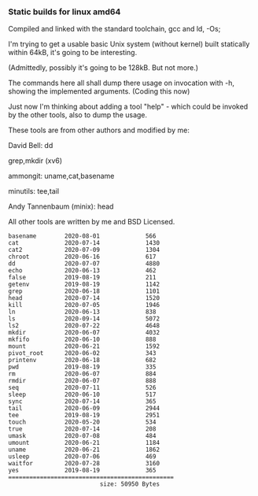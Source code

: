 ### Static builds for linux amd64

Compiled and linked with the standard toolchain, gcc and ld,  -Os;

I'm trying to get a usable basic Unix system (without kernel) built statically within 64kB,
it's going to be interesting.

(Admittedly, possibly it's going to be 128kB. But not more.)

The commands here all shall dump there usage on invocation with -h, showing the implemented arguments.
(Coding this now)

Just now I'm thinking about adding a tool "help" - which could be invoked by the other tools,
also to dump the usage. 



These tools are from other authors and modified by me:

David Bell: dd 

grep,mkdir (xv6)

ammongit: uname,cat,basename

minutils: tee,tail

Andy Tannenbaum (minix): head



All other tools are written by me and BSD Licensed.
 



```
basename        2020-08-01             566
cat             2020-07-14             1430
cat2            2020-07-09             1304
chroot          2020-06-16             617
dd              2020-07-07             4880
echo            2020-06-13             462
false           2019-08-19             211
getenv          2019-08-19             1142
grep            2020-06-18             1101
head            2020-07-14             1520
kill            2020-07-05             1946
ln              2020-06-13             838
ls              2020-09-14             5072
ls2             2020-07-22             4648
mkdir           2020-06-07             4032
mkfifo          2020-06-10             888
mount           2020-06-21             1592
pivot_root      2020-06-02             343
printenv        2020-06-18             682
pwd             2019-08-19             335
rm              2020-06-07             884
rmdir           2020-06-07             888
seq             2020-07-11             526
sleep           2020-06-10             517
sync            2020-07-14             365
tail            2020-06-09             2944
tee             2019-08-19             2951
touch           2020-05-20             534
true            2020-07-14             208
umask           2020-07-08             484
umount          2020-06-21             1184
uname           2020-06-21             1862
usleep          2020-07-06             469
waitfor         2020-07-28             3160
yes             2019-08-19             365
===============================================
                          size: 50950 Bytes
```
